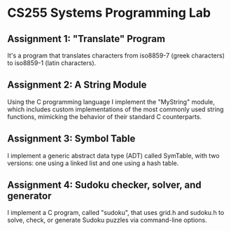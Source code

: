 # CS255 Systems Programming Lab

## Assignment 1: "Translate" Program
It's a program that translates characters from iso8859-7 (greek characters) to iso8859-1 (latin characters).

## Assignment 2: A String Module
Using the C programming language I implement the "MyString" module, which includes custom implementations of the most commonly used string functions, mimicking the behavior of their standard C counterparts.

## Assignment 3: Symbol Table
I implement a generic abstract data type (ADT) called SymTable, with two versions: one using a linked list and one using a hash table.

## Assignment 4: Sudoku checker, solver, and generator
I implement a C program, called "sudoku", that uses grid.h and sudoku.h to solve, check, or generate Sudoku puzzles via command-line options.
